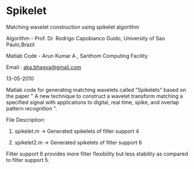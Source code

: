 # Spikelet

Matching wavelet construction using spikelet algorithm

Algorithm - Prof. Dr. Rodrigo Capobianco Guido, University of Sao Paulo,Brazil

Matlab Code - Arun Kumar A , Santhom Computing Facility

Email : aka.bhagya@gmail.com

13-05-2010



Matlab code for generating matching wavelets called "Spikelets" based on the paper 
" A new technique to construct a wavelet transform matching a specified signal with applications to digital, real time, spike, and overlap pattern recognition ".


File Description:

1. spikelet.m  -> Generated spikelets of filter support 4

2. spikelet2.m  -> Generated spikelets of filter support 6


Filter support 6 provides more filter flexibility but less stability as compared to filter support 5.
